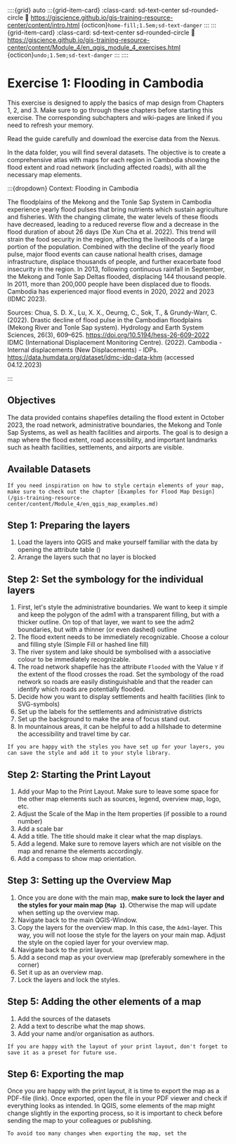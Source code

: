 ::::{grid} auto
:::{grid-item-card}
:class-card: sd-text-center sd-rounded-circle
:link: https://giscience.github.io/gis-training-resource-center/content/intro.html 
{octicon}`home-fill;1.5em;sd-text-danger`
:::
:::{grid-item-card}
:class-card: sd-text-center sd-rounded-circle
:link: https://giscience.github.io/gis-training-resource-center/content/Module_4/en_qgis_module_4_exercises.html 
{octicon}`undo;1.5em;sd-text-danger`
:::
::::

# Exercise 1: Flooding in Cambodia


This exercise is designed to apply the basics of map design from Chapters 1, 2, and 3. Make sure to go through these chapters before starting this exercise. The corresponding subchapters and wiki-pages are linked if you need to refresh your memory.

Read the guide carefully and download the exercise data from the Nexus.

In the data folder, you will find several datasets.  The objective is to create a comprehensive atlas with maps for each region in Cambodia showing the flood extent and road network (including affected roads), with all the necessary map elements. 

:::{dropdown} Context: Flooding in Cambodia  

The floodplains of the Mekong and the Tonle Sap System in Cambodia experience yearly flood pulses that bring nutrients which sustain agriculture and fisheries. With the changing climate, the water levels of these floods have decreased, leading to a reduced reverse flow and a decrease in the flood duration of about 26 days (De Xun Cha et al. 2022). This trend will strain the food security in the region, affecting the livelihoods of a large portion of the population. Combined with the decline of the yearly flood pulse, major flood events can cause national health crises, damage infrastructure, displace thousands of people, and further exacerbate food insecurity in the region.
In 2013, following continuous rainfall in September, the Mekong and Tonle Sap Deltas flooded, displacing 144 thousand people. In 2011, more than 200,000 people have been displaced due to floods. Cambodia has experienced major flood events in 2020, 2022 and 2023 (IDMC 2023). 

Sources: 
Chua, S. D. X., Lu, X. X., Oeurng, C., Sok, T., & Grundy-Warr, C. (2022). Drastic decline of flood pulse in the Cambodian floodplains (Mekong River and Tonle Sap system). Hydrology and Earth System Sciences, 26(3), 609–625. https://doi.org/10.5194/hess-26-609-2022  
IDMC (International Displacement Monitoring Centre). (2022). Cambodia - Internal displacements (New Displacements) - IDPs. https://data.humdata.org/dataset/idmc-idp-data-khm (accessed 04.12.2023)

:::

## Objectives

The data provided contains shapefiles detailing the flood extent in October 2023, the road network, administrative boundaries, the Mekong and Tonle Sap Systems, as well as health facilities and airports. The goal is to design a map where the flood extent, road accessibility, and important landmarks such as health facilities, settlements, and airports are visible.

## Available Datasets


```{Tip}
If you need inspiration on how to style certain elements of your map, make sure to check out the chapter [Examples for Flood Map Design](/gis-training-resource-center/content/Module_4/en_qgis_map_examples.md) 
```

## Step 1: Preparing the layers

1. Load the layers into QGIS and make yourself familiar with the data by opening the attribute table () 
2. Arrange the layers such that no layer is blocked 

## Step 2: Set the symbology for the individual layers

1. First, let's style the administrative boundaries. We want to keep it simple and keep the polygon of the adm1 with a transparent filling, but with a thicker outline. On top of that layer, we want to see the adm2 boundaries, but with a thinner (or even dashed) outline
2. The flood extent needs to be immediately recognizable. Choose a colour and filling style (Simple Fill or hashed line fill)
3. The river system and lake should be symbolised with a associative colour to be immediately recognizable.
4. The road network shapefile has the attribute `Flooded` with the Value `Y` if the extent of the flood crosses the road. Set the symbology of the road network so roads are easily distinguishable and that the reader can identify which roads are potentially flooded.
5. Decide how you want to display settlements and health facilities (link to SVG-symbols)
6. Set up the labels for the settlements and administrative districts
7. Set up the background to make the area of focus stand out.
8. In mountainous areas, it can be helpful to add a hillshade to determine the accessibility and travel time by car. 

```{Tip} Saving the styles
If you are happy with the styles you have set up for your layers, you can save the style and add it to your style library.
```

## Step 2: Starting the Print Layout

1. Add your Map to the Print Layout. Make sure to leave some space for the other map elements such as sources, legend, overview map, logo, etc.
2. Adjust the Scale of the Map in the Item properties (if possible to a round number)
3. Add a scale bar
5. Add a title. The title should make it clear what the map displays.
4. Add a legend. Make sure to remove layers which are not visible on the map and rename the elements accordingly.
5. Add a compass to show map orientation.

## Step 3: Setting up the Overview Map

1. Once you are done with the main map, __make sure to lock the layer and the styles for your main map (`Map 1`)__. Otherwise the map will update when setting up the overview map.
3. Navigate back to the main QGIS-Window.
4. Copy the layers for the overview map. In this case, the `Adm1`-layer. This way, you will not loose the style for the layers on your main map. Adjust the style on the copied layer for your overview map.
5. Navigate back to the print layout.
6. Add a second map as your overview map (preferably somewhere in the corner)
7. Set it up as an overview map.
8. Lock the layers and lock the styles.

## Step 5: Adding the other elements of a map


1. Add the sources of the datasets
2. Add a text to describe what the map shows.
3. Add your name and/or organisation as authors.


```{Tip}
If you are happy with the layout of your print layout, don't forget to save it as a preset for future use.
```

## Step 6: Exporting the map

Once you are happy with the print layout, it is time to export the map as a PDF-file (link). Once exported, open the file in your PDF viewer and check if everything looks as intended. In QGIS, some elements of the map might change slightly in the exporting process, so it is important to check before sending the map to your colleagues or publishing. 

```{Tip}
To avoid too many changes when exporting the map, set the 
```

